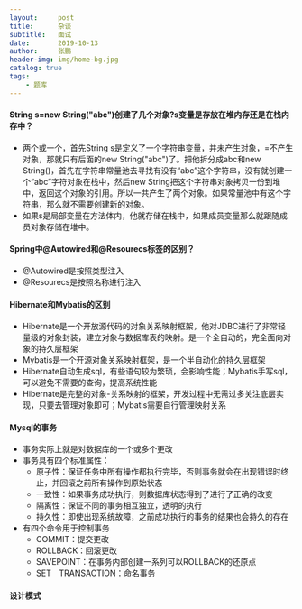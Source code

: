 ```yaml
---
layout:     post 
title:      杂谈
subtitle:   面试
date:       2019-10-13
author:     张鹏
header-img: img/home-bg.jpg
catalog: true   
tags:                         
    - 题库
---
```


#### String s=new String("abc")创建了几个对象?s变量是存放在堆内存还是在栈内存中？

- 两个或一个，首先String s是定义了一个字符串变量，并未产生对象，=不产生对象，那就只有后面的new String("abc")了。把他拆分成abc和new String()，首先在字符串常量池去寻找有没有“abc”这个字符串，没有就创建一个“abc”字符对象在栈中，然后new String把这个字符串对象拷贝一份到堆中，返回这个对象的引用。所以一共产生了两个对象。如果常量池中有这个字符串，那么就不需要创建新的对象。
- 如果s是局部变量在方法体内，他就存储在栈中，如果成员变量那么就跟随成员对象存储在堆中。

#### Spring中@Autowired和@Resourecs标签的区别？

- @Autowired是按照类型注入
- @Resourecs是按照名称进行注入

#### Hibernate和Mybatis的区别

- Hibernate是一个开放源代码的对象关系映射框架，他对JDBC进行了非常轻量级的对象封装，建立对象与数据库表的映射。是一个全自动的，完全面向对象的持久层框架
- Mybatis是一个开源对象关系映射框架，是一个半自动化的持久层框架
- Hibernate自动生成sql，有些语句较为繁琐，会影响性能；Mybatis手写sql，可以避免不需要的查询，提高系统性能
- Hibernate是完整的对象-关系映射的框架，开发过程中无需过多关注底层实现，只要去管理对象即可；Mybatis需要自行管理映射关系

#### Mysql的事务

- 事务实际上就是对数据库的一个或多个更改
- 事务具有四个标准属性：
   - 原子性：保证任务中所有操作都执行完毕，否则事务就会在出现错误时终止，并回滚之前所有操作到原始状态
   - 一致性：如果事务成功执行，则数据库状态得到了进行了正确的改变
   - 隔离性：保证不同的事务相互独立，透明的执行
   - 持久性：即使出现系统故障，之前成功执行的事务的结果也会持久的存在
- 有四个命令用于控制事务
   - COMMIT：提交更改
   - ROLLBACK：回滚更改
   - SAVEPOINT：在事务内部创建一系列可以ROLLBACK的还原点
   - SET　TRANSACTION：命名事务

#### 设计模式